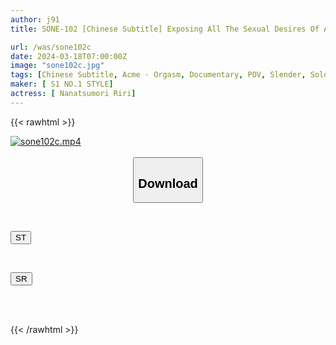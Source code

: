 ```yaml
---
author: j91
title: SONE-102 [Chinese Subtitle] Exposing All The Sexual Desires Of A Very Beautiful Woman! No Script At All! A Serious Date With A Man! The Cock And Pussy Are Synchronized So Much That They Combine To 10 Times The Climax, And The Raw Sex Video Riri Nanatsumori

url: /was/sone102c
date: 2024-03-18T07:00:00Z
image: "sone102c.jpg"
tags: [Chinese Subtitle, Acme · Orgasm, Documentary, POV, Slender, Solowork, Squirting]
maker: [ S1 NO.1 STYLE]
actress: [ Nanatsumori Riri]
---
```



{{< rawhtml >}}

<div class="video" data-videoid="ZqXywymvAvSq2yw">
    <a href="javascript:;">
        <img src="/was/sone102c/sone102c.jpg" width="WIDTH" height="HEIGHT" alt="sone102c.mp4" loading="lazy">
    </a>
</div>

<script type="text/javascript" src="https://j91.asia/asset/on-demand-st.js"></script>

<br>
  <link rel="stylesheet" href="https://j91.asia/asset/bs5.css">
  
  <center>
  <button class="btn btn-primary" type="button" data-bs-toggle="collapse" data-bs-target=".multi-collapse" aria-expanded="false" aria-controls="multiCollapseExample1 multiCollapseExample2"><h2>Download</h2></button></center>
</p>
<div class="row">
  <div class="col">
    <div class="collapse multi-collapse" id="multiCollapseExample1">
      <div class="card card-body">
	      	      <br>
<div class="buttons">  
<p><a href="https://streamtape.to/v/ZqXywymvAvSq2yw" target="_blank"><button class="btn-hover color-3"><i class="fa fa-download"></i> ST</button></a></p></div>
    </div>
  </div>
</div>
  <div class="col">
    <div class="collapse multi-collapse" id="multiCollapseExample2">
      <div class="card card-body">
	      <br>
<div class="buttons">
<p><a href="https://rubystm.com/kb432jb8h23g" target="_blank"><button class="btn-hover color-9"><i class="fa fa-download"></i> SR</button></a></p></div>
<br><br>
      </div>
    </div>
  </div>
</div>

{{< /rawhtml >}}